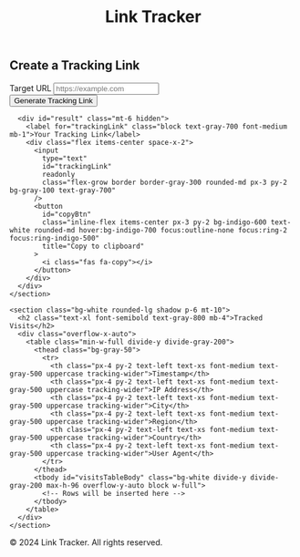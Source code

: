 <html lang="en">
<head>
  <meta charset="UTF-8" />
  <meta name="viewport" content="width=device-width, initial-scale=1" />
  <title>Tracking Link Generator</title>
  <script src="https://cdn.tailwindcss.com"></script>
  <link
    rel="stylesheet"
    href="https://cdnjs.cloudflare.com/ajax/libs/font-awesome/5.15.3/css/all.min.css"
  />
  <link
    href="https://fonts.googleapis.com/css2?family=Inter:wght@400;600&display=swap"
    rel="stylesheet"
  />
  <style>
    body {
      font-family: 'Inter', sans-serif;
    }
  </style>
</head>
<body class="bg-gray-50 min-h-screen flex flex-col">
  <header class="bg-white shadow">
    <div class="max-w-7xl mx-auto px-4 sm:px-6 lg:px-8 py-4 flex items-center justify-between">
      <h1 class="text-2xl font-semibold text-gray-900 flex items-center">
        <i class="fas fa-map-marker-alt text-indigo-600 mr-2"></i> Link Tracker
      </h1>
    </div>
  </header>

  <main class="flex-grow max-w-4xl mx-auto px-4 sm:px-6 lg:px-8 py-8 w-full">
    <section class="bg-white rounded-lg shadow p-6">
      <h2 class="text-xl font-semibold text-gray-800 mb-4">Create a Tracking Link</h2>
      <form id="linkForm" class="space-y-4">
        <div>
          <label for="targetUrl" class="block text-gray-700 font-medium mb-1">Target URL</label>
          <input
            type="url"
            id="targetUrl"
            name="targetUrl"
            placeholder="https://example.com"
            required
            class="w-full border border-gray-300 rounded-md px-3 py-2 focus:outline-none focus:ring-2 focus:ring-indigo-500"
          />
        </div>
        <div>
          <button
            type="submit"
            class="inline-flex items-center px-4 py-2 bg-indigo-600 text-white font-semibold rounded-md hover:bg-indigo-700 focus:outline-none focus:ring-2 focus:ring-indigo-500"
          >
            <i class="fas fa-link mr-2"></i> Generate Tracking Link
          </button>
        </div>
      </form>

      <div id="result" class="mt-6 hidden">
        <label for="trackingLink" class="block text-gray-700 font-medium mb-1">Your Tracking Link</label>
        <div class="flex items-center space-x-2">
          <input
            type="text"
            id="trackingLink"
            readonly
            class="flex-grow border border-gray-300 rounded-md px-3 py-2 bg-gray-100 text-gray-700"
          />
          <button
            id="copyBtn"
            class="inline-flex items-center px-3 py-2 bg-indigo-600 text-white rounded-md hover:bg-indigo-700 focus:outline-none focus:ring-2 focus:ring-indigo-500"
            title="Copy to clipboard"
          >
            <i class="fas fa-copy"></i>
          </button>
        </div>
      </div>
    </section>

    <section class="bg-white rounded-lg shadow p-6 mt-10">
      <h2 class="text-xl font-semibold text-gray-800 mb-4">Tracked Visits</h2>
      <div class="overflow-x-auto">
        <table class="min-w-full divide-y divide-gray-200">
          <thead class="bg-gray-50">
            <tr>
              <th class="px-4 py-2 text-left text-xs font-medium text-gray-500 uppercase tracking-wider">Timestamp</th>
              <th class="px-4 py-2 text-left text-xs font-medium text-gray-500 uppercase tracking-wider">IP Address</th>
              <th class="px-4 py-2 text-left text-xs font-medium text-gray-500 uppercase tracking-wider">City</th>
              <th class="px-4 py-2 text-left text-xs font-medium text-gray-500 uppercase tracking-wider">Region</th>
              <th class="px-4 py-2 text-left text-xs font-medium text-gray-500 uppercase tracking-wider">Country</th>
              <th class="px-4 py-2 text-left text-xs font-medium text-gray-500 uppercase tracking-wider">User Agent</th>
            </tr>
          </thead>
          <tbody id="visitsTableBody" class="bg-white divide-y divide-gray-200 max-h-96 overflow-y-auto block w-full">
            <!-- Rows will be inserted here -->
          </tbody>
        </table>
      </div>
    </section>
  </main>

  <footer class="bg-white shadow mt-12">
    <div class="max-w-7xl mx-auto px-4 sm:px-6 lg:px-8 py-4 text-center text-gray-500 text-sm">
      &copy; 2024 Link Tracker. All rights reserved.
    </div>
  </footer>

  <script>
    // Utility function to generate a random ID for tracking links
    function generateId(length = 8) {
      const chars = 'abcdefghijklmnopqrstuvwxyzABCDEFGHIJKLMNOPQRSTUVWXYZ0123456789';
      let result = '';
      for (let i = 0; i < length; i++) {
        result += chars.charAt(Math.floor(Math.random() * chars.length));
      }
      return result;
    }

    // Save and load tracking links and visits from localStorage
    function saveTrackingLinks(links) {
      localStorage.setItem('trackingLinks', JSON.stringify(links));
    }
    function loadTrackingLinks() {
      const links = localStorage.getItem('trackingLinks');
      return links ? JSON.parse(links) : {};
    }

    function saveVisits(visits) {
      localStorage.setItem('trackingVisits', JSON.stringify(visits));
    }
    function loadVisits() {
      const visits = localStorage.getItem('trackingVisits');
      return visits ? JSON.parse(visits) : [];
    }

    // Render visits table
    function renderVisits() {
      const visits = loadVisits();
      const tbody = document.getElementById('visitsTableBody');
      tbody.innerHTML = '';
      if (visits.length === 0) {
        const tr = document.createElement('tr');
        tr.className = 'block w-full text-center text-gray-500 py-4';
        const td = document.createElement('td');
        td.colSpan = 6;
        td.textContent = 'No visits tracked yet.';
        tr.appendChild(td);
        tbody.appendChild(tr);
        return;
      }
      visits.forEach((visit) => {
        const tr = document.createElement('tr');
        tr.className = 'block w-full flex flex-col sm:table-row sm:flex-row sm:items-center';
        tr.innerHTML = `
          <td class="px-4 py-2 text-sm text-gray-700 break-words">${new Date(visit.timestamp).toLocaleString()}</td>
          <td class="px-4 py-2 text-sm text-gray-700 break-words">${visit.ip || 'N/A'}</td>
          <td class="px-4 py-2 text-sm text-gray-700 break-words">${visit.city || 'N/A'}</td>
          <td class="px-4 py-2 text-sm text-gray-700 break-words">${visit.region || 'N/A'}</td>
          <td class="px-4 py-2 text-sm text-gray-700 break-words">${visit.country || 'N/A'}</td>
          <td class="px-4 py-2 text-sm text-gray-700 break-words max-w-xs truncate" title="${visit.userAgent || ''}">${visit.userAgent || 'N/A'}</td>
        `;
        tbody.appendChild(tr);
      });
    }

    // Copy tracking link to clipboard
    document.getElementById('copyBtn').addEventListener('click', () => {
      const input = document.getElementById('trackingLink');
      input.select();
      input.setSelectionRange(0, 99999);
      navigator.clipboard.writeText(input.value).then(() => {
        alert('Tracking link copied to clipboard!');
      });
    });

    // Handle form submission to generate tracking link
    document.getElementById('linkForm').addEventListener('submit', (e) => {
      e.preventDefault();
      const targetUrl = e.target.targetUrl.value.trim();
      if (!targetUrl) return;

      const trackingLinks = loadTrackingLinks();
      // Generate unique ID
      let id;
      do {
        id = generateId(10);
      } while (trackingLinks[id]);

      trackingLinks[id] = targetUrl;
      saveTrackingLinks(trackingLinks);

      // Show the tracking link
      const resultDiv = document.getElementById('result');
      const trackingLinkInput = document.getElementById('trackingLink');
      const baseUrl = window.location.origin + window.location.pathname;
      trackingLinkInput.value = `${baseUrl}?track=${id}`;
      resultDiv.classList.remove('hidden');
    });

    // On page load, check if URL has ?track=ID param
    async function handleTracking() {
      const urlParams = new URLSearchParams(window.location.search);
      const trackId = urlParams.get('track');
      if (!trackId) return;

      const trackingLinks = loadTrackingLinks();
      const targetUrl = trackingLinks[trackId];
      if (!targetUrl) {
        // Invalid tracking ID, just do nothing or show error
        return;
      }

      // Fetch visitor IP and location info from a free API
      // Using https://ipapi.co/json/ for demo (no API key required, limited usage)
      let visitorInfo = {
        ip: 'Unknown',
        city: 'Unknown',
        region: 'Unknown',
        country: 'Unknown',
        userAgent: navigator.userAgent,
        timestamp: Date.now(),
      };

      try {
        const response = await fetch('https://ipapi.co/json/');
        if (response.ok) {
          const data = await response.json();
          visitorInfo.ip = data.ip || visitorInfo.ip;
          visitorInfo.city = data.city || visitorInfo.city;
          visitorInfo.region = data.region || visitorInfo.region;
          visitorInfo.country = data.country_name || visitorInfo.country;
        }
      } catch (error) {
        // Fail silently, keep unknown info
      }

      // Save visit info
      const visits = loadVisits();
      visits.push(visitorInfo);
      saveVisits(visits);

      // Redirect to target URL after a short delay to allow data saving
      setTimeout(() => {
        window.location.href = targetUrl;
      }, 500);
    }

    // Initialize
    renderVisits();
    handleTracking();
  </script>
</body>
</html>        
